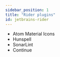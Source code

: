 ```yaml
---
sidebar_position: 1
title: "Rider plugins"
id: jetbrains-rider
---
```


- Atom Material Icons
- Hunspell
- SonarLint
- Continue
